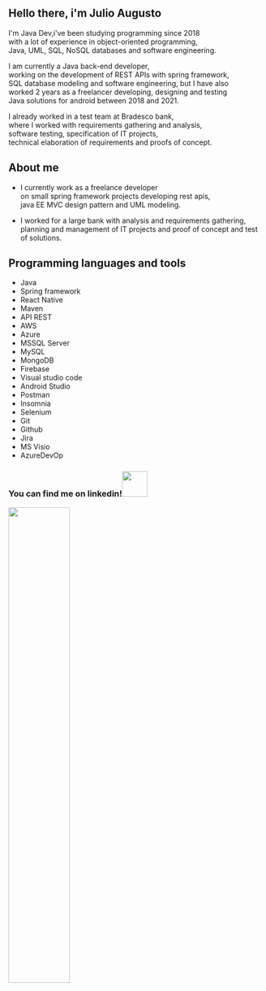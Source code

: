 
  ## Hello there, i'm Julio Augusto
  
  I'm Java Dev,i've been studying programming since 2018<br>
  with a lot of experience in object-oriented programming,<br>
  Java, UML, SQL, NoSQL databases and software engineering.

  I am currently a Java back-end developer, <br> 
  working on the development of REST APIs with spring framework,<br> 
  SQL database modeling and software engineering, but I have also<br> 
  worked 2 years as a freelancer developing, designing and testing<br> 
  Java solutions for android between 2018 and 2021.

  I already worked in a test team at Bradesco bank,<br> 
  where I worked with requirements gathering and analysis,<br> 
  software testing, specification of IT projects,<br> 
  technical elaboration of requirements and proofs of concept.<br>

## About me
  * I currently work as a freelance developer<br>
    on small spring framework projects developing rest apis,<br> 
    java EE MVC design pattern and UML modeling.<br>
    
  * I worked for a large bank with analysis and requirements gathering,<br> 
    planning and management of IT projects and proof of concept and test of solutions.
  
  ## Programming languages and tools
  * Java 
  * Spring framework
  * React Native
  * Maven
  * API REST
  * AWS
  * Azure 
  * MSSQL Server
  * MySQL
  * MongoDB
  * Firebase
  * Visual studio code
  * Android Studio
  * Postman
  * Insomnia
  * Selenium
  * Git
  * Github
  * Jira
  * MS Visio
  * AzureDevOp
  
   ### You can find me on linkedin!<a href="https://www.linkedin.com/in/julio-augusto-a99308119/"><img src="https://media1.giphy.com/media/HQTYdpx1yhxWpugAi2/giphy.gif?cid=ecf05e475wvxroh7lso1o43rzmla6dixesq4ozeuow979u1j&rid=giphy.gif&ct=s" width=50> 
  </a>
   
  
  <div align="left">
  <img width="49%" src="https://github-readme-stats.vercel.app/api/top-langs/?username=augustojulio-code&layout=compact&langs_count=7&theme=tokyonight"/>
  </div>
  


  
  
 
